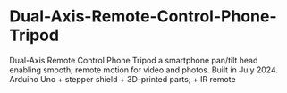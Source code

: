 # Dual-Axis-Remote-Control-Phone-Tripod
Dual-Axis Remote Control Phone Tripod a smartphone pan/tilt head enabling smooth, remote motion for video and photos. Built in July 2024. Arduino Uno + stepper shield + 3D-printed parts; + IR remote 
